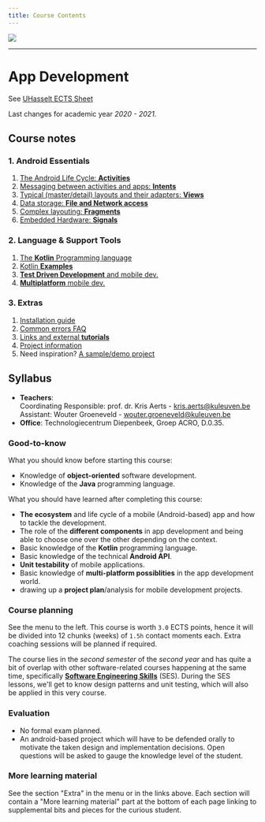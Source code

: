 ```yaml
---
title: Course Contents
---
```



![](/img/devlogo.png)

---

# App Development

See [UHasselt ECTS Sheet](https://uhintra03.uhasselt.be/studiegidswww/opleidingsonderdeel.aspx?a=2021&i=3291&n=4&t=01)

Last changes for academic year _2020 - 2021_.

## Course notes

### 1. Android Essentials

1. [The Android Life Cycle: **Activities**](/android/activities)
2. [Messaging between activities and apps: **Intents**](/android/intents)
3. [Typical (master/detail) layouts and their adapters: **Views**](/android/views)
4. [Data storage: **File and Network access**](/android/data-storage)
5. [Complex layouting: **Fragments**](/android/fragments)
6. [Embedded Hardware: **Signals**](/android/signals)

### 2. Language & Support Tools

1. [The **Kotlin** Programming language](/lang/kotlin)
2. [Kotlin **Examples**](/lang/kotlin-examples)
3. [**Test Driven Development** and mobile dev.](/lang/tdd)
4. [**Multiplatform** mobile dev.](/lang/multiplatform)

### 3. Extras

1. [Installation guide](/extra/install)
2. [Common errors FAQ](/extra/faq)
3. [Links and external **tutorials**](/extra/links)
4. [Project information](/extra/project)
5. Need inspiration? [A sample/demo project](/extra/demo)

## Syllabus

- **Teachers**:<br/>
Coordinating Responsible: prof. dr. Kris Aerts - <a href="mailto:kris.aerts@kuleuven.be">kris.aerts@kuleuven.be</a><br/>
Assistant: Wouter Groeneveld - <a href="mailto:wouter.groeneveld@kuleuven.be">wouter.groeneveld@kuleuven.be</a>
- **Office**: Technologiecentrum Diepenbeek, Groep ACRO, D.0.35. 

### Good-to-know

What you should know before starting this course:

- Knowledge of **object-oriented** software development.
- Knowledge of the **Java** programming language.

What you should have learned after completing this course:

- **The ecosystem** and life cycle of a mobile (Android-based) app and how to tackle the development.
- The role of the **different components** in app development and being able to choose one over the other depending on the context. 
- Basic knowledge of the **Kotlin** programming language.
- Basic knowledge of the technical **Android API**. 
- **Unit testability** of mobile applications.
- Basic knowledge of **multi-platform possiblities** in the app development world. 
- drawing up a **project plan**/analysis for mobile development projects.

### Course planning

See the menu to the left. This course is worth `3.0` ECTS points, hence it will be divided into 12 chunks (weeks) of `1.5h` contact moments each. Extra coaching sessions will be planned if required. 

The course lies in the _second semester_ of the _second year_ and has quite a bit of overlap with other software-related courses happening at the same time, specifically [**Software Engineering Skills**](https://kuleuven-diepenbeek.github.io/ses-course/) (SES). During the SES lessons, we'll get to know design patterns and unit testing, which will also be applied in this very course. 

### Evaluation

- No formal exam planned.
- An android-based project which will have to be defended orally to motivate the taken design and implementation decisions. Open questions will be asked to gauge the knowledge level of the student. 

### More learning material

See the section "Extra" in the menu or in the links above. Each section will contain a "More learning material" part at the bottom of each page linking to supplemental bits and pieces for the curious student. 
